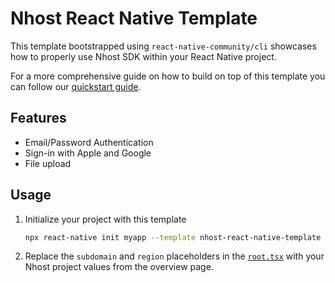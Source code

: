 # Nhost React Native Template

This template bootstrapped using `react-native-community/cli` showcases how to properly use Nhost SDK within your React Native project.

For a more comprehensive guide on how to build on top of this template you can follow our [quickstart guide](https://docs.nhost.io/guides/quickstarts/react-native).

## Features

- Email/Password Authentication
- Sign-in with Apple and Google
- File upload

##  Usage

1. Initialize your project with this template
      ```sh
      npx react-native init myapp --template nhost-react-native-template
      ```
2. Replace the `subdomain` and `region` placeholders in the [`root.tsx`](src/root.tsx#L9C1-L10C1) with your Nhost project values from the overview page.
